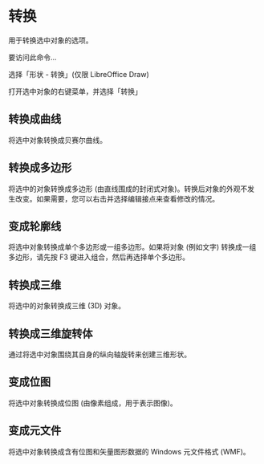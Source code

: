# 转换

用于转换选中对象的选项。

要访问此命令...

选择「形状 - 转换」(仅限 LibreOffice Draw)

打开选中对象的右键菜单，并选择「转换」

## 转换成曲线

将选中对象转换成贝赛尔曲线。
## 转换成多边形

将选中的对象转换成多边形 (由直线围成的封闭式对象)。转换后对象的外观不发生改变。如果需要，您可以右击并选择编辑接点来查看修改的情况。
## 变成轮廓线

将选中对象转换成单个多边形或一组多边形。如果将对象 (例如文字) 转换成一组多边形，请先按 F3 键进入组合，然后再选择单个多边形。
## 转换成三维

将选中的对象转换成三维 (3D) 对象。
## 转换成三维旋转体

通过将选中对象围绕其自身的纵向轴旋转来创建三维形状。
## 变成位图

将选中对象转换成位图 (由像素组成，用于表示图像)。
## 变成元文件

将选中对象转换成含有位图和矢量图形数据的 Windows 元文件格式 (WMF)。

